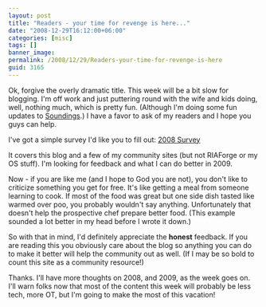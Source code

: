 ```yaml
---
layout: post
title: "Readers - your time for revenge is here..."
date: "2008-12-29T16:12:00+06:00"
categories: [misc]
tags: []
banner_image: 
permalink: /2008/12/29/Readers-your-time-for-revenge-is-here
guid: 3165
---
```


Ok, forgive the overly dramatic title. This week will be a bit slow for blogging. I'm off work and just puttering round with the wife and kids doing, well, nothing much, which is pretty fun. (Although I'm doing some fun updates to <a href="http://soundings.riaforge.org">Soundings</a>.) I have a favor to ask of my readers and I hope you guys can help.

I've got a simple survey I'd like you to fill out: <a href="http://www.raymondcamden.com/demos/soundings/survey.cfm?id=82FCFD08-19B9-E658-9D643EF7DF465EA4">2008 Survey</a>

It covers this blog and a few of my community sites (but not RIAForge or my OS stuff). I'm looking for feedback and what I can do better in 2009. 

Now - if you are like me (and I hope to God you are not), you don't like to criticize something you get for free. It's like getting a meal from someone learning to cook. If most of the food was great but one side dish tasted like warmed over poo, you probably wouldn't say anything. Unfortunately that doesn't help the prospective chef prepare better food. (This example sounded a lot better in my head before I wrote it down.)

So with that in mind, I'd definitely appreciate the <b>honest</b> feedback. If you are reading this you obviously care about the blog so anything you can do to make it better will help the community out as well. (If I may be so bold to count this site as a community resource!)

Thanks. I'll have more thoughts on 2008, and 2009, as the week goes on. I'll warn folks now that most of the content this week will probably be less tech, more OT, but I'm going to make the most of this vacation!